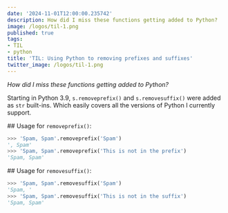 ```yaml
---
date: '2024-11-01T12:00:00.235742'
description: How did I miss these functions getting added to Python?
image: /logos/til-1.png
published: true
tags:
- TIL
- python
title: 'TIL: Using Python to removing prefixes and suffixes'
twitter_image: /logos/til-1.png
---
```


_How did I miss these functions getting added to Python?_

Starting in Python 3.9, `s.removeprefix()` and `s.removesuffix()` were added as `str` built-ins. Which easily covers all the versions of Python I currently support.

## Usage for `removeprefix()`:

```python
>>> 'Spam, Spam'.removeprefix('Spam')
', Spam'
>>> 'Spam, Spam'.removeprefix('This is not in the prefix')
'Spam, Spam'
```

## Usage for `removesuffix()`:

```python
>>> 'Spam, Spam'.removesuffix('Spam')
'Spam, '
>>> 'Spam, Spam'.removesuffix('This is not in the suffix')
'Spam, Spam'
```